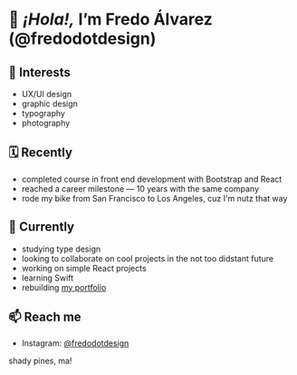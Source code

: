 # 👋 <em>¡Hola!,</em> I’m Fredo Álvarez (@fredodotdesign)
## 👀 Interests
- UX/UI design
- graphic design
- typography
- photography
## 🗓 Recently
- completed course in front end development with Bootstrap and React
- reached a career milestone — 10 years with the same company
- rode my bike from San Francisco to Los Angeles, cuz I'm nutz that way
## 🌱 Currently
- studying type design
- looking to collaborate on cool projects in the not too didstant future
- working on simple React projects
- learning Swift
- rebuilding [my portfolio](https://fredo.design/)
## 📫 Reach me
- Instagram: [@fredodotdesign](https://instagram.com/fredodotdesign/)

<!---
fredodotdesign/fredodotdesign is a ✨ special ✨ repository because its `README.md` (this file) appears on your GitHub profile.
You can click the Preview link to take a look at your changes.
--->
shady pines, ma!
